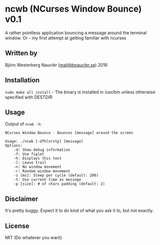 # ncwb (NCurses Window Bounce) v0.1
A rather pointless application bouncing a message around the terminal window. Or - my first attempt at getting familiar with ncurses

## Written by
Björn Westerberg Nauclér (mail@bnaucler.se) 2016

## Installation
`sudo make all install` - The binary is installed in /usr/bin unless otherwise specified with DESTDIR

## Usage
Output of `ncwb -h`:  
```
NCurses Window Bounce - Bounces [message] around the screen

Usage: ./ncwb [-dfhlnrstp] [message]
Options:
	-d: Show debug information
	-f: Use figlet
	-h: Displays this text
	-l: Leave trail
	-n: No window movement
	-r: Random window movement
	-s [ms]: Sleep per cycle (default: 200)
	-t: Use current time as message
	-p [size]: # of chars padding (default: 2)
```

## Disclaimer
It's pretty buggy. Expect it to do kind of what you ask it to, but not exactly.

## License
MIT (Do whatever you want)
